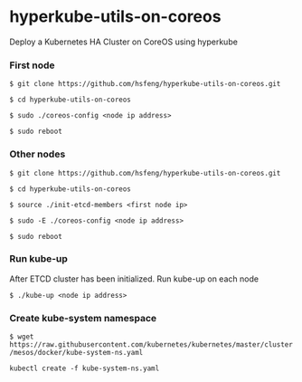 # hyperkube-utils-on-coreos

Deploy a Kubernetes HA Cluster on CoreOS using hyperkube

### First node ######

`$ git clone https://github.com/hsfeng/hyperkube-utils-on-coreos.git`

`$ cd hyperkube-utils-on-coreos`

`$ sudo ./coreos-config <node ip address>`

`$ sudo reboot`

### Other nodes ####

`$ git clone https://github.com/hsfeng/hyperkube-utils-on-coreos.git`

`$ cd hyperkube-utils-on-coreos`

`$ source ./init-etcd-members <first node ip>`

`$ sudo -E ./coreos-config <node ip address>`

`$ sudo reboot`



### Run kube-up ####

After ETCD cluster has been initialized. Run kube-up on each node

`$ ./kube-up <node ip address>`


### Create kube-system namespace ###
`$ wget https://raw.githubusercontent.com/kubernetes/kubernetes/master/cluster/mesos/docker/kube-system-ns.yaml`

`kubectl create -f kube-system-ns.yaml`
